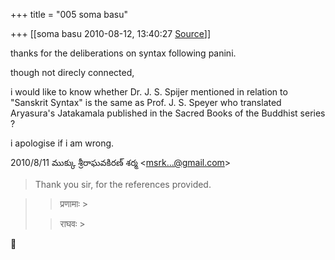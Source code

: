 +++
title = "005 soma basu"

+++
[[soma basu	2010-08-12, 13:40:27 [Source](https://groups.google.com/g/bvparishat/c/YgpWATOqgKs)]]



  

thanks for the deliberations on syntax following panini.

  

though not direcly connected,

i would like to know whether Dr. J. S. Spijer mentioned in relation to "Sanskrit Syntax" is the same as Prof. J. S. Speyer who translated Aryasura's Jatakamala published in the Sacred Books of the Buddhist series ?

  

i apologise if i am wrong.

  



  

  

  

2010/8/11 ముక్కు శ్రీరాఘవకిరణ్ శర్మ \<[msrk...@gmail.com]()\>  

> Thank you sir, for the references provided.

> 
> > 
> > 
> >   
> > 
> > 
> > प्रणामाः >
> 
> > 
> > राघवः >
> 
> > 
> > 



